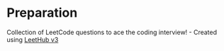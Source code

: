 # Preparation
Collection of LeetCode questions to ace the coding interview! - Created using [LeetHub v3](https://github.com/raphaelheinz/LeetHub-3.0)
